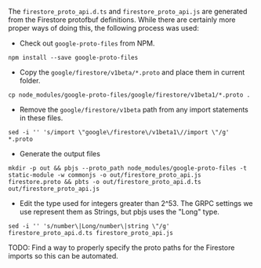 The `firestore_proto_api.d.ts` and `firestore_proto_api.js` are generated from the Firestore
protofbuf definitions. While there are certainly more proper ways of doing this, the following
process was used:

- Check out `google-proto-files` from NPM.
```
npm install --save google-proto-files
```

- Copy the `google/firestore/v1beta/*.proto` and place them in current folder.
```
cp node_modules/google-proto-files/google/firestore/v1beta1/*.proto .
```

- Remove the `google/firestore/v1beta` path from any import statements in these files.

```
sed -i '' 's/import \"google\/firestore\/v1beta1\//import \"/g' *.proto
```

- Generate the output files 
```
mkdir -p out && pbjs --proto_path node_modules/google-proto-files -t static-module -w commonjs -o out/firestore_proto_api.js firestore.proto && pbts -o out/firestore_proto_api.d.ts out/firestore_proto_api.js
```

- Edit the type used for integers greater than 2^53. The GRPC settings we use represent them as 
Strings, but pbjs uses the "Long" type.

```
sed -i '' 's/number\|Long/number\|string \"/g' firestore_proto_api.d.ts firestore_proto_api.js
```

TODO: Find a way to properly specify the proto paths for the Firestore imports so this can be automated.